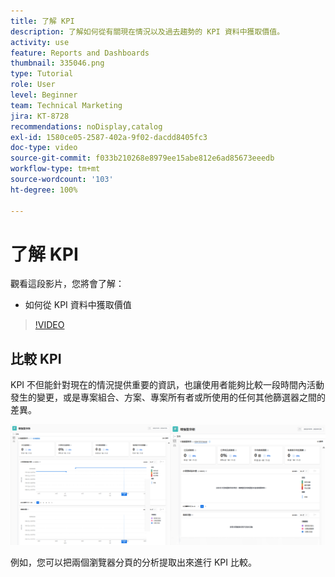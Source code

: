 ```yaml
---
title: 了解 KPI
description: 了解如何從有關現在情況以及過去趨勢的 KPI 資料中獲取價值。
activity: use
feature: Reports and Dashboards
thumbnail: 335046.png
type: Tutorial
role: User
level: Beginner
team: Technical Marketing
jira: KT-8728
recommendations: noDisplay,catalog
exl-id: 1580ce05-2587-402a-9f02-dacdd8405fc3
doc-type: video
source-git-commit: f033b210268e8979ee15abe812e6ad85673eeedb
workflow-type: tm+mt
source-wordcount: '103'
ht-degree: 100%

---
```


# 了解 KPI

觀看這段影片，您將會了解：

* 如何從 KPI 資料中獲取價值

>[!VIDEO](https://video.tv.adobe.com/v/335046/?quality=12&learn=on)

## 比較 KPI

KPI 不但能針對現在的情況提供重要的資訊，也讓使用者能夠比較一段時間內活動發生的變更，或是專案組合、方案、專案所有者或所使用的任何其他篩選器之間的差異。

![影像顯示兩個瀏覽器分頁並排顯示](assets/section-2-0.png)

例如，您可以把兩個瀏覽器分頁的分析提取出來進行 KPI 比較。
